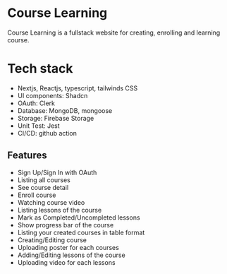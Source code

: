 # Course Learning

Course Learning is a fullstack website for creating, enrolling and learning course.

# Tech stack

- Nextjs, Reactjs, typescript, tailwinds CSS
- UI components: Shadcn
- OAuth: Clerk
- Database: MongoDB, mongoose
- Storage: Firebase Storage
- Unit Test: Jest
- CI/CD: github action

## Features

- Sign Up/Sign In with OAuth
- Listing all courses
- See course detail
- Enroll course
- Watching course video
- Listing lessons of the course
- Mark as Completed/Uncompleted lessons
- Show progress bar of the course
- Listing your created courses in table format
- Creating/Editing course
- Uploading poster for each courses
- Adding/Editing lessons of the course
- Uploading video for each lessons
